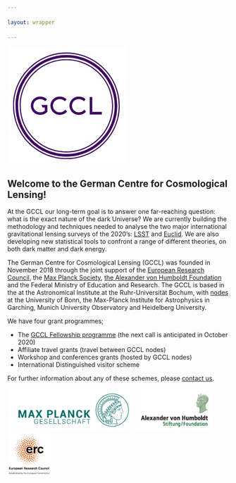 ```yaml
---

layout: wrapper

---
```


![Image](assets/img/GCCL_logo.jpg)

## Welcome to the German Centre for Cosmological Lensing!

At the GCCL our long-term goal is to answer one far-reaching question: what is the exact nature of the dark Universe?    We are currently building the methodology and techniques needed to analyse the two major international gravitational lensing surveys of the 2020’s: [LSST](https://www.lsst.org/) and [Euclid](https://www.euclid-ec.org/).  We are also developing new statistical tools to confront a range of different theories, on both dark matter and dark energy.

The German Centre for Cosmological Lensing (GCCL) was founded in November 2018 through the joint support of the [European Research Council](https://erc.europa.eu/), the [Max Planck Society](https://www.mpg.de/en), [the Alexander von Humboldt Foundation](https://www.humboldt-foundation.de/web/home.html) and the Federal Ministry of Education and Research.   The GCCL is based in the at the Astronomical Institute at the Ruhr-Universität Bochum, with [nodes](/nodes/) at the University of Bonn, the Max-Planck Institute for Astrophysics in Garching, Munich University Observatory and Heidelberg University.

We have four grant programmes;

- The <a href="fellows">GCCL Fellowship programme</a> (the next call is anticipated in October 2020)
- Affiliate travel grants (travel between GCCL nodes)
- Workshop and conferences grants (hosted by GCCL nodes)
- International Distinguished visitor scheme 

For further information about any of these schemes, please <a href="contact">contact us</a>.

<a href="https://www.mpg.de/en"><img src="assets/img/Max-Planck_logo.jpg" height="100"></a>
<a href="https://www.humboldt-foundation.de/web/home.html"><img src="assets/img/Humboldt_logo.gif" height="100"></a>
<a href="https://erc.europa.eu/"><img src="assets/img/LOGO_ERC.png" height="100"></a>
